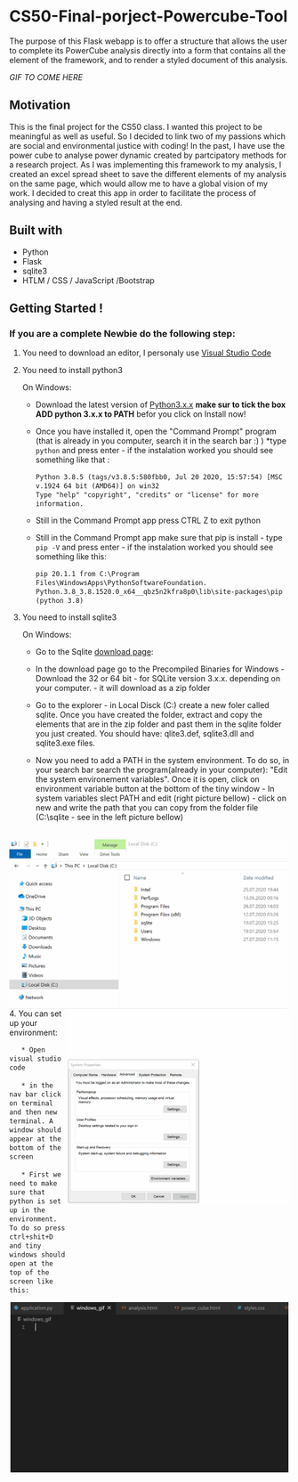 # CS50-Final-porject-Powercube-Tool

The purpose of this Flask webapp is to offer a structure that allows the user to complete its PowerCube analysis directly into a form that contains all the element of the  framework, and to render a styled document of this analysis. 

 *GIF TO COME HERE*



## Motivation

This is the final project for the CS50 class.  I wanted this project to be meaningful as well as useful. So I decided to link two of my passions which are social and environmental justice with coding! In the past, I have use the power cube to analyse power dynamic created by partcipatory methods for a research project. As I was implementing this framework to my analysis, I created an excel spread sheet to save the different elements of my analysis on the same page, which would allow me to have a global vision of my work. I decided to creat this app in order to facilitate the process of analysing and having a styled result at the end.

## Built with

* Python
* Flask
* sqlite3
* HTLM / CSS / JavaScript /Bootstrap

## Getting Started !

### If you are a complete Newbie do the following step:

1. You need to download an editor, I personaly use [Visual Studio Code](https://code.visualstudio.com/?wt.mc_id=DX_841432)

2. You need to install python3

    On Windows:
    
    * Download the latest version of [Python3.x.x](https://www.python.org/downloads/)
      __make sur to tick the box ADD python 3.x.x to PATH__  befor you click on Install now!
      
    * Once you have installed it, open the "Command Prompt" program (that is already in you computer, search it in the search bar :) )
    *type `python` and press enter - if the instalation worked you should see something like that : 
    
        ```
        Python 3.8.5 (tags/v3.8.5:580fbb0, Jul 20 2020, 15:57:54) [MSC v.1924 64 bit (AMD64)] on win32
        Type "help" "copyright", "credits" or "license" for more information.
        ```
        
     * Still in the Command Prompt app press CTRL Z to exit python

     * Still in the Command Prompt app make sure that pip is install - type `pip -V` and press enter - if the instalation worked you should see something like this:

        ```
        pip 20.1.1 from C:\Program Files\WindowsApps\PythonSoftwareFoundation.
        Python.3.8_3.8.1520.0_x64__qbz5n2kfra8p0\lib\site-packages\pip (python 3.8)
        ```
  3. You need to install sqlite3
      
      On Windows:
      
      * Go to the Sqlite [download page](https://www.sqlite.org/download.html):
      
      * In the download page go to the Precompiled Binaries for Windows - Download the 32 or 64 bit - for SQLite version 3.x.x. depending on your computer. - it will download as a zip folder
      * Go to the explorer - in Local Disck (C:) create a new foler called sqlite. Once you have created the folder, extract and copy the elements that are in the zip folder and past them in the sqlite folder you just created. You should have: qlite3.def, sqlite3.dll and sqlite3.exe files.
      
      * Now you need to add a PATH in the system environment. To do so, in your search bar search the program(already in your computer): "Edit the system environement variables". Once it is open, click on environment variable button at the bottom of the tiny window - In system variables slect PATH and edit (right picture bellow) - click on new and write the path that you can copy from the folder file (C:\sqlite - see in the left picture bellow)

<br>
 
<div>
     <img align="left" width ="500" src="sqlite_path.gif">
     <img align= "right" width ="400" src="environment_variable.gif">  
</div>

<br>
<br>
<br>
<br>
<br>
<br>
<br>
<br>
<br>
<br>
<br>
<br>
<br>
<br>
<br>
<br>
    4. You can set up your environment:  
    
       * Open visual studio code  
       
       * in the nav bar click on terminal  and then new terminal. A window should appear at the bottom of the screen  
       
       * First we need to make sure that python is set up in the environment. To do so press ctrl+shit+D and tiny windows should open at the top of the screen like this:
  
  <p align="center">
     <img width ="500" src="setting_python.gif">
  </p>
      
      
      
      
       



